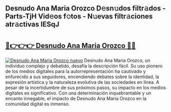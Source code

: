 ## Desnudo Ana Maria Orozco D𝚎sn𝚞dos filtr𝚊dos - Parts-TjH Vid𝚎os f𝚘tos - N𝚞evas filtr𝚊ciones atr𝚊ctivas IESqJ

# <h2><a href="http://mbavh7.tromn.icu/?c=Desnudo+Ana+Maria+Orozco">🔗👉👉👉 Desnudo Ana Maria Orozco 🔗🔗</a></h2>

[![Desnudo Ana Maria Orozco nuevo](https://i.imgur.com/pEAQMta.gif)](http://mbavh7.tromn.icu/?c=Desnudo+Ana+Maria+Orozco)
Desnudo Ana Maria Orozco, un individuo complejo y debatido, desafía la descripción fácil. Su uso pionero de los medios digitales para la autorrepresentación ha cautivado y enfurecido a sus seguidores, encendiendo debates sobre la identidad, la expresión artística y la naturaleza evolutiva de las sociedades en línea. A pesar de la incertidumbre de sus próximos pasos, su impacto en los medios digitales es significativo. Con una determinación inquebrantable y un encanto innegable, el impacto de Desnudo Ana Maria Orozco en la comunidad digital es inmenso.
